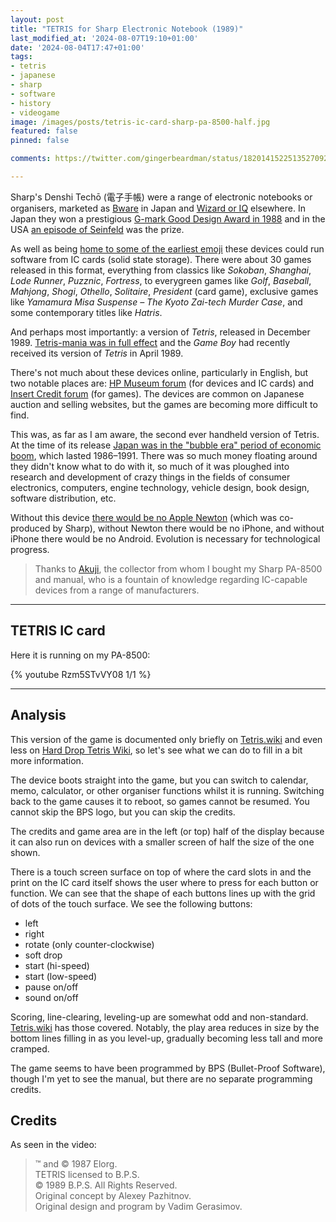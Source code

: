 ```yaml
---
layout: post
title: "TETRIS for Sharp Electronic Notebook (1989)"
last_modified_at: '2024-08-07T19:10+01:00'
date: '2024-08-04T17:47+01:00'
tags:
- tetris
- japanese
- sharp
- software
- history
- videogame
image: /images/posts/tetris-ic-card-sharp-pa-8500-half.jpg
featured: false
pinned: false

comments: https://twitter.com/gingerbeardman/status/1820141522513527092

---
```


Sharp's Denshi Techō (電子手帳) were a range of electronic notebooks or organisers, marketed as [Bware](https://www.g-mark.org/gallery/winners/9cad4b2a-803d-11ed-862b-0242ac130002) in Japan and [Wizard or IQ](https://en.wikipedia.org/wiki/Sharp_Wizard) elsewhere. In Japan they won a prestigious [G-mark Good Design Award in 1988](https://www.g-mark.org/gallery/winners/9cad4b2a-803d-11ed-862b-0242ac130002) and in the USA [an episode of Seinfeld](https://en.wikipedia.org/wiki/The_Wizard_(Seinfeld)) was the prize.

As well as being [home to some of the earliest emoji](/2024/05/10/emoji-history-the-missing-years/) these devices could run software from IC cards (solid state storage). There were about 30 games released in this format, everything from classics like *Sokoban*, *Shanghai*, *Lode Runner*, *Puzznic*, *Fortress*, to everygreen games like *Golf*, *Baseball*, *Mahjong*, *Shogi*, *Othello*, *Solitaire*, *President* (card game), exclusive games like *Yamamura Misa Suspense – The Kyoto Zai-tech Murder Case*, and some contemporary titles like *Hatris*.

And perhaps most importantly: a version of *Tetris*, released in December 1989. [Tetris-mania was in full effect](/2024/06/18/tetris-heavenly-scrolls/) and the *Game Boy* had recently received its version of *Tetris* in April 1989.

There's not much about these devices online, particularly in English, but two notable places are: [HP Museum forum](https://www.hpmuseum.org/forum/thread-16524.html) (for devices and IC cards) and [Insert Credit forum](https://forums.insertcredit.com/t/stay-sharp-with-sc-denshi-system-techo-games/2326) (for games). The devices are common on Japanese auction and selling websites, but the games are becoming more difficult to find.

This was, as far as I am aware, the second ever handheld version of Tetris. At the time of its release [Japan was in the "bubble era" period of economic boom](https://en.wikipedia.org/wiki/Japanese_asset_price_bubble), which lasted 1986–1991. There was so much money floating around they didn't know what to do with it, so much of it was ploughed into research and development of crazy things in the fields of consumer electronics, computers, engine technology, vehicle design, book design, software distribution, etc.

Without this device [there would be no Apple Newton](/2024/05/10/emoji-history-the-missing-years/#1994) (which was co-produced by Sharp), without Newton there would be no iPhone, and without iPhone there would be no Android. Evolution is necessary for technological progress.

> Thanks to [Akuji](https://www.reddit.com/r/OldHandhelds/comments/sr51ze/may_i_present_you_the_whole_family_of_sharp/), the collector from whom I bought my Sharp PA-8500 and manual, who is a fountain of knowledge regarding IC-capable devices from a range of manufacturers.

----

## TETRIS IC card

Here it is running on my PA-8500:

{% youtube Rzm5STvVY08 1/1 %}

----

## Analysis

This version of the game is documented only briefly on [Tetris.wiki](https://tetris.wiki/Tetris_(Sharp_Wizard)) and even less on [Hard Drop Tetris Wiki](https://harddrop.com/wiki/Tetris_(Sharp_Wizard)), so let's see what we can do to fill in a bit more information.

The device boots straight into the game, but you can switch to calendar, memo, calculator, or other organiser functions whilst it is running. Switching back to the game causes it to reboot, so games cannot be resumed. You cannot skip the BPS logo, but you can skip the credits.

The credits and game area are in the left (or top) half of the display because it can also run on devices with a smaller screen of half the size of the one shown.

There is a touch screen surface on top of where the card slots in and the print on the IC card itself shows the user where to press for each button or function. We can see that the shape of each buttons lines up with the grid of dots of the touch surface. We see the following buttons:

- left
- right
- rotate (only counter-clockwise)
- soft drop
- start (hi-speed)
- start (low-speed)
- pause on/off
- sound on/off

Scoring, line-clearing, leveling-up are somewhat odd and non-standard. [Tetris.wiki](https://tetris.wiki/Tetris_(Sharp_Wizard)) has those covered. Notably, the play area reduces in size by the bottom lines filling in as you level-up, gradually becoming less tall and more cramped.

The game seems to have been programmed by BPS (Bullet-Proof Software), though I'm yet to see the manual, but there are no separate programming credits. <!--Perhaps the game code or chips would contain more information.-->

## Credits
As seen in the video:
> ™ and © 1987 Elorg.  
> TETRIS licensed to B.P.S.  
> © 1989 B.P.S. All Rights Reserved.  
> Original concept by Alexey Pazhitnov.  
> Original design and program by Vadim Gerasimov.
